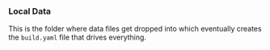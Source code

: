 ### Local Data
This is the folder where data files get dropped into which eventually creates the `build.yaml` file that drives everything.
